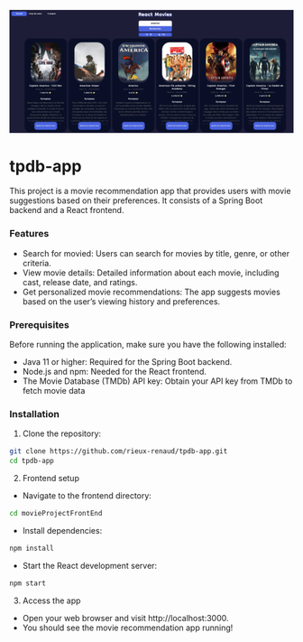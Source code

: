 ![tmdb-app](tmdb-app.png)

# tpdb-app

This project is a movie recommendation app that provides users with movie suggestions based on their preferences. It consists of a Spring Boot backend and a React frontend.

### Features

- Search for movied: Users can search for movies by title, genre, or other criteria.
- View movie details: Detailed information about each movie, including cast, release date, and ratings.
- Get personalized movie recommendations: The app suggests movies based on the user’s viewing history and preferences.

### Prerequisites

Before running the application, make sure you have the following installed:

- Java 11 or higher: Required for the Spring Boot backend.
- Node.js and npm: Needed for the React frontend.
- The Movie Database (TMDb) API key: Obtain your API key from TMDb to fetch movie data

### Installation

1. Clone the repository:

```sh
git clone https://github.com/rieux-renaud/tpdb-app.git
cd tpdb-app
```

2. Frontend setup

- Navigate to the frontend directory:

```sh
cd movieProjectFrontEnd
```

- Install dependencies:

```sh
npm install
```

- Start the React development server:

```sh
npm start
```

3. Access the app

- Open your web browser and visit http://localhost:3000.
- You should see the movie recommendation app running!
